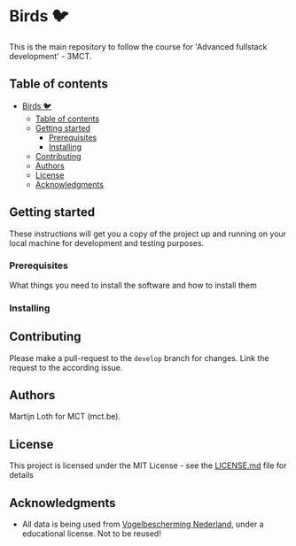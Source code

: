 # Birds 🐦

This is the main repository to follow the course for 'Advanced fullstack development' - 3MCT.

## Table of contents

- [Birds 🐦](#birds-)
  - [Table of contents](#table-of-contents)
  - [Getting started](#getting-started)
    - [Prerequisites](#prerequisites)
    - [Installing](#installing)
  - [Contributing](#contributing)
  - [Authors](#authors)
  - [License](#license)
  - [Acknowledgments](#acknowledgments)

## Getting started

These instructions will get you a copy of the project up and running on your local machine for development and testing purposes.

### Prerequisites

What things you need to install the software and how to install them

### Installing

## Contributing

Please make a pull-request to the `develop` branch for changes. Link the request to the according issue.

## Authors

Martijn Loth for MCT (mct.be).

## License

This project is licensed under the MIT License - see the [LICENSE.md](LICENSE.md) file for details

## Acknowledgments

- All data is being used from [Vogelbescherming Nederland](https://www.vogelbescherming.nl/ontdek-vogels/kennis-over-vogels/vogelgids), under a educational license. Not to be reused!

